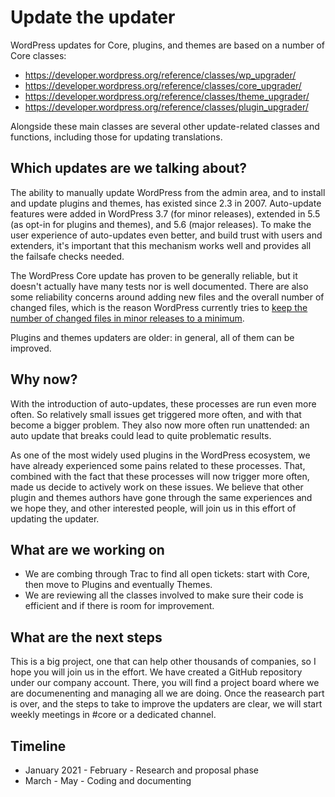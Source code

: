 # Update the updater

WordPress updates for Core, plugins, and themes are based on a number of Core classes:
- https://developer.wordpress.org/reference/classes/wp_upgrader/
- https://developer.wordpress.org/reference/classes/core_upgrader/
- https://developer.wordpress.org/reference/classes/theme_upgrader/
- https://developer.wordpress.org/reference/classes/plugin_upgrader/

Alongside these main classes are several other update-related classes and functions, including those for updating translations.

## Which updates are we talking about?
The ability to manually update WordPress from the admin area, and to install and update plugins and themes, has existed since 2.3 in 2007. Auto-update features were added in WordPress 3.7 (for minor releases), extended in 5.5 (as opt-in for plugins and themes), and 5.6 (major releases).
To make the user experience of auto-updates even better, and build trust with users and extenders, it's important that this mechanism works well and provides all the failsafe checks needed.

The WordPress Core update has proven to be generally reliable, but it doesn't actually have many tests nor is well documented. There are also some reliability concerns around adding new files and the overall number of changed files, which is the reason WordPress currently tries to [keep the number of changed files in minor releases to a minimum](https://make.wordpress.org/core/2017/03/11/continuing-inline-docs-improvements-adjacent-to-4-8/#comment-32248).

Plugins and themes updaters are older: in general, all of them can be improved.

## Why now?
With the introduction of auto-updates, these processes are run even more often. So relatively small issues get triggered more often, and with that become a bigger problem. They also now more often run unattended: an auto update that breaks could lead to quite problematic results.

As one of the most widely used plugins in the WordPress ecosystem, we have already experienced some pains related to these processes. That, combined with the fact that these processes will now trigger more often, made us decide to actively work on these issues. We believe that other plugin and themes authors have gone through the same experiences and we hope they, and other interested people, will join us in this effort of updating the updater.

## What are we working on
- We are combing through Trac to find all open tickets: start with Core, then move to Plugins and eventually Themes.
- We are reviewing all the classes involved to make sure their code is efficient and if there is room for improvement.

## What are the next steps
This is a big project, one that can help other thousands of companies, so I hope you will join us in the effort. We have created a GitHub repository under our company account. There, you will find a project board where we are documenenting and managing all we are doing. Once the reasearch part is over, and the steps to take to improve the updaters are clear, we will start weekly meetings in #core or a dedicated channel.

## Timeline
- January 2021 - February - Research and proposal phase
- March - May - Coding and documenting 
